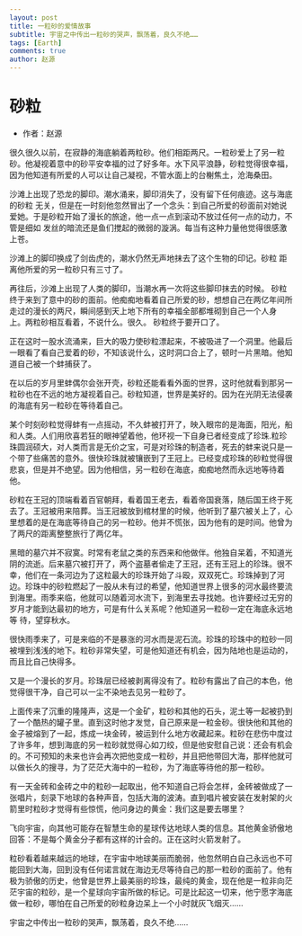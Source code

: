 ```yaml
---
layout: post
title: 一粒砂的爱情故事
subtitle: 宇宙之中传出一粒砂的哭声，飘荡着，良久不绝……
tags: [Earth]
comments: true
author: 赵源
---
```


# 砂粒 
- 作者：赵源

很久很久以前，在寂静的海底躺着两粒砂。他们相距两尺。一粒砂爱上了另一粒砂。他凝视着意中的砂平安幸福的过了好多年。水下风平浪静，砂粒觉得很幸福，因为他知道有所爱的人可以让自己凝视，不管水面上的台榭焦土，沧海桑田。

沙滩上出现了恐龙的脚印。潮水涌来，脚印消失了，没有留下任何痕迹。这与海底的砂粒 无关，但是在一时刻他忽然冒出了一个念头：到自己所爱的砂面前对她说爱她。于是砂粒开始了漫长的旅途，他一点一点到滚动不放过任何一点的动力，不管是细如 发丝的暗流还是鱼们搅起的微弱的漩涡。每当有这种力量他觉得很感激上苍。

沙滩上的脚印换成了剑齿虎的，潮水仍然无声地抹去了这个生物的印记。砂粒 距离他所爱的另一粒砂只有三寸了。

再往后，沙滩上出现了人类的脚印，当潮水再一次将这些脚印抹去的时候。 砂粒终于来到了意中的砂的面前。他痴痴地看着自己所爱的砂，想想自己在两亿年间所走过的漫长的两尺，瞬间感到天上地下所有的幸福全部都堆砌到自己一个人身 上。两粒砂相互看着，不说什么。很久。 砂粒终于要开口了。

正在这时一股水流涌来，巨大的吸力使砂粒漂起来，不被吸进了一个洞里。他最后一眼看了看自己爱着的砂，不知该说什么，这时洞口合上了，顿时一片黑暗。他知道自己被一个蚌捕获了。

在以后的岁月里蚌偶尔会张开壳，砂粒还能看看外面的世界，这时他就看到那另一粒砂也在不远的地方凝视着自己。砂粒知道，世界是美好的。因为在光阴无法侵袭的海底有另一粒砂在等待着自己。

某个时刻砂粒觉得蚌有一点摇动，不久蚌被打开了，映入眼帘的是海面，阳光，船和人类。人们用欣喜若狂的眼神望着他，他环视一下自身已者经变成了珍珠.粒珍珠圆润硕大，对人类而言是无价之宝，可是对珍珠的制造者，死去的蚌来说只是一个带了些痛苦的意外。很快珍珠就被镶嵌到了王冠上。已经变成珍珠的砂粒觉得很 悲哀，但是并不绝望。因为他相信，另一粒砂在海底，痴痴地然而永远地等待着他。

砂粒在王冠的顶端看着百官朝拜，看着国王老去，看着帝国衰落，随后国王终于死去了。王冠被用来陪葬。当王冠被放到棺材里的时候，他听到了墓穴被关上了，心里想着的是在海底等待自己的另一粒砂。他并不慌张，因为他有的是时间。他曾为了两尺的距离整整旅行了两亿年。

黑暗的墓穴并不寂寞。时常有老鼠之类的东西来和他做伴。他独自呆着，不知道光阴的流逝。后来墓穴被打开了，两个盗墓者偷走了王冠，还有王冠上的珍珠。很不幸，他们在一条河边为了这粒最大的珍珠开始了斗殴，双双死亡。珍珠掉到了河边。珍珠中的砂粒燃起了一股从未有过的希望，他知道世界上很多的河水最终要流到海里。雨季来临，他就可以随着河水流下，到海里去寻找她。也许要经过无穷的岁月才能到达最初的地方，可是有什么关系呢？他知道另一粒砂一定在海底永远地等 待，望穿秋水。

很快雨季来了，可是来临的不是暴涨的河水而是泥石流。珍珠的珍珠中的粒砂一同被埋到浅浅的地下。粒砂非常失望，可是他知道还有机会，因为陆地也是运动的，而且比自己快得多。

又是一个漫长的岁月。珍珠层已经被剥离得没有了。粒砂有露出了自己的本色，他觉得很干净，自己可以一尘不染地去见另一粒砂了。

上面传来了沉重的隆隆声，这是一个金矿，粒砂和其他的石头，泥土等一起被扔到了一个酷热的罐子里。直到这时他才发觉，自己原来是一粒金砂。很快他和其他的金子被熔到了一起，炼成一块金砖，被运到什么地方收藏起来。粒砂在悲伤中度过了许多年，想到海底的另一粒砂就觉得心如刀绞，但是他安慰自己说：还会有机会 的。不可预知的未来也许会再次把他变成一粒砂，并且把他带回大海，那样他就可以做长久的搜寻，为了茫茫大海中的一粒砂，为了海底等待他的那一粒砂。

有一天金砖和金砖之中的粒砂一起取出，他不知道自己将会怎样，金砖被做成了一张唱片，刻录下地球的各种声音，包括大海的波涛。直到唱片被安装在发射架的火箭里时粒砂才觉得有些惊慌，他问身边的黄金：我们这是要去哪里？

飞向宇宙，向其他可能存在智慧生命的星球传达地球人类的信息。其他黄金骄傲地回答：不是每个黄金分子都有这样的计会的。正在这时火箭发射了。

粒砂看着越来越远的地球，在宇宙中地球美丽而脆弱，他忽然明白自己永远也不可能回到大海，回到没有任何诺言就在海边无尽等待自己的那一粒砂的面前了。他有极为骄傲的历史，他曾是世界上最美丽的珍珠，最纯的黄金，现在他是一粒非向茫茫宇宙的粒砂，是一个星球向宇宙所做的标记。可是比起这一切来，他宁愿字海底 做一粒砂，哪怕在自己所爱的砂粒身边呆上一个小时就灰飞烟灭……

宇宙之中传出一粒砂的哭声，飘荡着，良久不绝……
